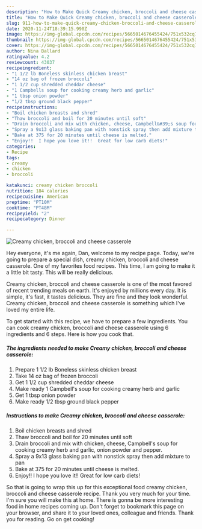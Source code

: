 ```yaml
---
description: "How to Make Quick Creamy chicken, broccoli and cheese casserole"
title: "How to Make Quick Creamy chicken, broccoli and cheese casserole"
slug: 911-how-to-make-quick-creamy-chicken-broccoli-and-cheese-casserole
date: 2020-11-24T18:39:15.990Z
image: https://img-global.cpcdn.com/recipes/5665014676455424/751x532cq70/creamy-chicken-broccoli-and-cheese-casserole-recipe-main-photo.jpg
thumbnail: https://img-global.cpcdn.com/recipes/5665014676455424/751x532cq70/creamy-chicken-broccoli-and-cheese-casserole-recipe-main-photo.jpg
cover: https://img-global.cpcdn.com/recipes/5665014676455424/751x532cq70/creamy-chicken-broccoli-and-cheese-casserole-recipe-main-photo.jpg
author: Nina Ballard
ratingvalue: 4.2
reviewcount: 43037
recipeingredient:
- "1 1/2 lb Boneless skinless chicken breast"
- "14 oz bag of frozen broccoli"
- "1 1/2 cup shredded cheddar cheese"
- "1 Campbells soup for cooking creamy herb and garlic"
- "1 tbsp onion powder"
- "1/2 tbsp ground black pepper"
recipeinstructions:
- "Boil chicken breasts and shred"
- "Thaw broccoli and boil for 20 minutes until soft"
- "Drain broccoli and mix with chicken, cheese, Campbell&#39;s soup for cooking creamy herb and garlic, onion powder and pepper."
- "Spray a 9x13 glass baking pan with nonstick spray then add mixture to pan"
- "Bake at 375 for 20 minutes until cheese is melted."
- "Enjoy!!  I hope you love it!!  Great for low carb diets!"
categories:
- Recipe
tags:
- creamy
- chicken
- broccoli

katakunci: creamy chicken broccoli 
nutrition: 184 calories
recipecuisine: American
preptime: "PT10M"
cooktime: "PT48M"
recipeyield: "2"
recipecategory: Dinner

---
```



![Creamy chicken, broccoli and cheese casserole](https://img-global.cpcdn.com/recipes/5665014676455424/751x532cq70/creamy-chicken-broccoli-and-cheese-casserole-recipe-main-photo.jpg)

Hey everyone, it's me again, Dan, welcome to my recipe page. Today, we're going to prepare a special dish, creamy chicken, broccoli and cheese casserole. One of my favorites food recipes. This time, I am going to make it a little bit tasty. This will be really delicious.

Creamy chicken, broccoli and cheese casserole is one of the most favored of recent trending meals on earth. It's enjoyed by millions every day. It is simple, it's fast, it tastes delicious. They are fine and they look wonderful. Creamy chicken, broccoli and cheese casserole is something which I've loved my entire life.




To get started with this recipe, we have to prepare a few ingredients. You can cook creamy chicken, broccoli and cheese casserole using 6 ingredients and 6 steps. Here is how you cook that.

<!--inarticleads1-->

##### The ingredients needed to make Creamy chicken, broccoli and cheese casserole:

1. Prepare 1 1/2 lb Boneless skinless chicken breast
1. Take 14 oz bag of frozen broccoli
1. Get 1 1/2 cup shredded cheddar cheese
1. Make ready 1 Campbell&#39;s soup for cooking creamy herb and garlic
1. Get 1 tbsp onion powder
1. Make ready 1/2 tbsp ground black pepper




<!--inarticleads2-->

##### Instructions to make Creamy chicken, broccoli and cheese casserole:

1. Boil chicken breasts and shred
1. Thaw broccoli and boil for 20 minutes until soft
1. Drain broccoli and mix with chicken, cheese, Campbell&#39;s soup for cooking creamy herb and garlic, onion powder and pepper.
1. Spray a 9x13 glass baking pan with nonstick spray then add mixture to pan
1. Bake at 375 for 20 minutes until cheese is melted.
1. Enjoy!!  I hope you love it!!  Great for low carb diets!




So that is going to wrap this up for this exceptional food creamy chicken, broccoli and cheese casserole recipe. Thank you very much for your time. I'm sure you will make this at home. There is gonna be more interesting food in home recipes coming up. Don't forget to bookmark this page on your browser, and share it to your loved ones, colleague and friends. Thank you for reading. Go on get cooking!

